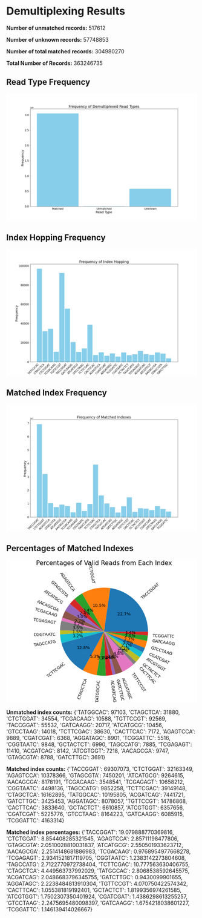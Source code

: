 # Demultiplexing Results
**Number of unmatched records:** 517612

**Number of unknown records:** 57748853

**Number of total matched records:** 304980270

**Total Number of Records:** 363246735

## **Read Type Frequency**
![Read Type Frequency](frequency.png)

## **Index Hopping Frequency**
![Index Hopping Frequency](hopping_dist.png)

## **Matched Index Frequency**
![Matched Index Frequency](matching_dist.png)

## **Percentages of Matched Indexes**
![Matched Index Percentages](valid_reads.png)


**Unmatched index counts:** {'TATGGCAC': 97103, 'CTAGCTCA': 31880, 'CTCTGGAT': 34554, 'TCGACAAG': 10588, 'TGTTCCGT': 92569, 'TACCGGAT': 55532, 'GATCAAGG': 20717, 'ATCATGCG': 10456, 'GTCCTAAG': 14018, 'TCTTCGAC': 38630, 'CACTTCAC': 7172, 'AGAGTCCA': 9889, 'CGATCGAT': 6368, 'AGGATAGC': 8901, 'TCGGATTC': 5516, 'CGGTAATC': 9848, 'GCTACTCT': 6990, 'TAGCCATG': 7885, 'TCGAGAGT': 11410, 'ACGATCAG': 8142, 'ATCGTGGT': 7218, 'AACAGCGA': 9747, 'GTAGCGTA': 8788, 'GATCTTGC': 3691}

**Matched index counts:** {'TACCGGAT': 69307073, 'CTCTGGAT': 32163349, 'AGAGTCCA': 10378366, 'GTAGCGTA': 7450201, 'ATCATGCG': 9264615, 'AACAGCGA': 8178191, 'TCGACAAG': 3548541, 'TCGAGAGT': 10658212, 'CGGTAATC': 4498136, 'TAGCCATG': 9852258, 'TCTTCGAC': 39149148, 'CTAGCTCA': 16162895, 'TATGGCAC': 10195805, 'ACGATCAG': 7441721, 'GATCTTGC': 3425453, 'AGGATAGC': 8078057, 'TGTTCCGT': 14786868, 'CACTTCAC': 3833640, 'GCTACTCT': 6610857, 'ATCGTGGT': 6357656, 'CGATCGAT': 5225776, 'GTCCTAAG': 8164223, 'GATCAAGG': 6085915, 'TCGGATTC': 4163314}

**Matched index percentages:** {'TACCGGAT': 19.079888770369816, 'CTCTGGAT': 8.854408285321545, 'AGAGTCCA': 2.85711198477806, 'GTAGCGTA': 2.0510028810031837, 'ATCATGCG': 2.550501933623712, 'AACAGCGA': 2.2514148681886983, 'TCGACAAG': 0.9768954977668278, 'TCGAGAGT': 2.9341521817119705, 'CGGTAATC': 1.2383142273804608, 'TAGCCATG': 2.7122770972738404, 'TCTTCGAC': 10.777563630406755, 'CTAGCTCA': 4.449563737992029, 'TATGGCAC': 2.8068538592645575, 'ACGATCAG': 2.0486683796345755, 'GATCTTGC': 0.9430099901655, 'AGGATAGC': 2.2238484813910304, 'TGTTCCGT': 4.070750422574342, 'CACTTCAC': 1.055381819192401, 'GCTACTCT': 1.8199356974261585, 'ATCGTGGT': 1.7502307350401924, 'CGATCGAT': 1.4386298613255257, 'GTCCTAAG': 2.2475695480098397, 'GATCAAGG': 1.6754218038601227, 'TCGGATTC': 1.146139414026667}



